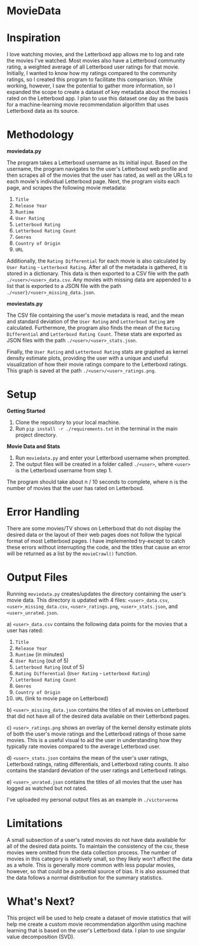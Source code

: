 # MovieData

# Inspiration

I love watching movies, and the Letterboxd app allows me to log and rate
the movies I've watched. Most movies also have a Letterboxd community
rating, a weighted average of all Letterboxd user ratings
for that movie. Initially, I wanted to know how my ratings compared to the
community ratings, so I created this program to facilitate this
comparison. While working, however, I saw the potential to gather more
information, so I expanded the scope to create a dataset of key
metadata about the movies I rated on the Letterboxd app. I plan
to use this dataset one day as the basis for a machine-learning movie recommendation algorithm that uses Letterboxd data as its source.

# Methodology

**moviedata.py**

The program takes a Letterboxd username as its initial input. Based on the username, the program navigates to the user's Letterboxd web profile and then scrapes all of the movies that the user has rated, as well as the URLs to each movie's individual Letterboxd page. Next, the program visits each page, and scrapes the following movie metadata:

1. `Title`
2. `Release Year`
3. `Runtime`
4. `User Rating`
5. `Letterboxd Rating`
6. `Letterboxd Rating Count`
7. `Genres`
8. `Country of Origin`
9. `URL`

Additionally, the `Rating Differential` for each movie is also calculated by `User Rating` - `Letterboxd Rating`. After all of the metadata is gathered, it is stored in a dictionary. This data is then exported to a CSV file with the path `./<user>/<user>_data.csv`. Any movies with missing data are appended to a list that is exported to a JSON file with the path `./<user}/<user>_missing_data.json`.

**moviestats.py**

The CSV file containing the user's movie metadata is read, and the mean and standard deviation of the `User Rating` and `Letterboxd Rating` are calculated. Furthermore, the program also finds the mean of the `Rating Differential` and `Letterboxd Rating Count`. These stats are exported as JSON files with the path `./<user>/<user>_stats.json`.

Finally, the `User Rating` and `Letterboxd Rating` stats are graphed as kernel density estimate plots, providing the user with a unique and useful visualization of how their movie ratings compare to the Letterboxd ratings. This graph is saved at the path `./<user>/<user>_ratings.png`.

# Setup

**Getting Started**

1. Clone the repository to your local machine.
2. Run `pip install -r ./requirements.txt` in the terminal in the main project directory.

**Movie Data and Stats**

1. Run `moviedata.py` and enter your Letterboxd username when prompted.
2. The output files will be created in a folder called `./<user>`, where `<user>` is the Letterboxd username from step 1.

The program should take about n / 10 seconds to complete, where n is the number of movies that the user has rated on Letterboxd.

# Error Handling

There are some movies/TV shows on Letterboxd that do not display the
desired data or the layout of their web pages does not follow the typical
format of most Letterboxd pages. I have implemented try-except to catch
these errors without interrupting the code, and the titles that cause an
error will be returned as a list by the `movieCrawl()` function.

# Output Files

Running `moviedata.py` creates/updates the directory containing the user's movie data. This directory is updated with 4 files: `<user>_data.csv`, `<user>_missing_data.csv`, `<user>_ratings.png`, `<user>_stats.json`, and `<user>_unrated.json`.

a) `<user>_data.csv` contains the following data points for the movies that a user has rated:

1. `Title`
2. `Release Year`
3. `Runtime` (in minutes)
4. `User Rating` (out of 5)
5. `Letterboxd Rating` (out of 5)
6. `Rating Differential` (`User Rating` - `Letterboxd Rating`)
7. `Letterboxd Rating Count`
8. `Genres`
9. `Country of Origin`
10. `URL` (link to movie page on Letterboxd)

b) `<user>_missing_data.json` contains the titles of all movies on Letterboxd that did not have all of the desired data available on their Letterboxd pages.

c) `<user>_ratings.png` shows an overlay of the kernel density estimate plots of both the user's movie ratings and the Letterboxd ratings of those same movies. This is a useful visual to aid the user in understanding how they typically rate movies compared to the average Letterboxd user.

d) `<user>_stats.json` contains the mean of the user's user ratings, Letterboxd ratings, rating differentials, and Letterboxd rating counts. It also contains the standard deviation of the user ratings and Letterboxd ratings.

e) `<user>_unrated.json` contains the titles of all movies that the user has logged as watched but not rated.

I've uploaded my personal output files as an example in `./victorverma`

# Limitations

A small subsection of a user's rated movies do not have data
available for all of the desired data points. To maintain the consistency of
the csv, these movies were omitted from the data collection process. The
number of movies in this category is relatively small, so they likely
won't affect the data as a whole. This is generally more common with less
popular movies, however, so that could be a potential source of bias. It
is also assumed that the data follows a normal distribution for the summary statistics.

# What's Next?

This project will be used to help create a dataset of movie statistics
that will help me create a custom movie recommendation algorithm using
machine learning that is based on the user's Letterboxd data. I plan to use singular value decomposition (SVD).
